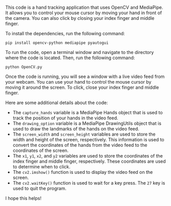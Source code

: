This code is a hand tracking application that uses OpenCV and MediaPipe. It allows you to control your mouse cursor by moving your hand in front of the camera. You can also click by closing your index finger and middle finger.

To install the dependencies, run the following command:

```
pip install opencv-python mediapipe pyautogui
```

To run the code, open a terminal window and navigate to the directory where the code is located. Then, run the following command:

```
python OpenCV.py
```

Once the code is running, you will see a window with a live video feed from your webcam. You can use your hand to control the mouse cursor by moving it around the screen. To click, close your index finger and middle finger.

Here are some additional details about the code:

* The `capture_hands` variable is a MediaPipe Hands object that is used to track the position of your hands in the video feed.
* The `drawing_option` variable is a MediaPipe DrawingUtils object that is used to draw the landmarks of the hands on the video feed.
* The `screen_width` and `screen_height` variables are used to store the width and height of the screen, respectively. This information is used to convert the coordinates of the hands from the video feed to the coordinates of the screen.
* The `x1`, `y1`, `x2`, and `y2` variables are used to store the coordinates of the index finger and middle finger, respectively. These coordinates are used to determine when to click.
* The `cv2.imshow()` function is used to display the video feed on the screen.
* The `cv2.waitKey()` function is used to wait for a key press. The `27` key is used to quit the program.

I hope this helps!